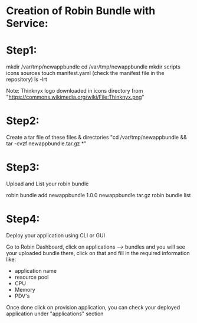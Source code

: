 Creation of Robin Bundle with Service:
=====================================

Step1:
=====

mkdir /var/tmp/newappbundle
cd /var/tmp/newappbundle
mkdir scripts icons sources
touch manifest.yaml (check the manifest file in the repository)
ls -lrt

Note: Thinknyx logo downloaded in icons directory from "https://commons.wikimedia.org/wiki/File:Thinknyx.png"

Step2:
======

Create a tar file of these files & directories "cd /var/tmp/newappbundle && tar -cvzf newappbundle.tar.gz *"

Step3:
=====

Upload and List your robin bundle

robin bundle add newappbundle 1.0.0 newappbundle.tar.gz
robin bundle list

Step4:
======

Deploy your application using CLI or GUI

Go to Robin Dashboard, click on applications --> bundles and you will see your uploaded bundle there, click on that and fill in the required information like:

- application name
- resource pool
- CPU
- Memory
- PDV's

Once done click on provision application, you can check your deployed application under "applications" section

